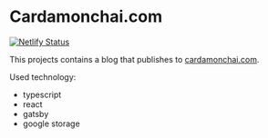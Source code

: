 # Cardamonchai.com

[![Netlify Status](https://api.netlify.com/api/v1/badges/b99f448b-5f41-4d78-89c0-22d0da1ac9b2/deploy-status)](https://app.netlify.com/sites/xenodochial-archimedes-7e795b/deploys)

This projects contains a blog that publishes to [cardamonchai.com](https://cardamonchai.com).

Used technology:

- typescript
- react
- gatsby
- google storage
